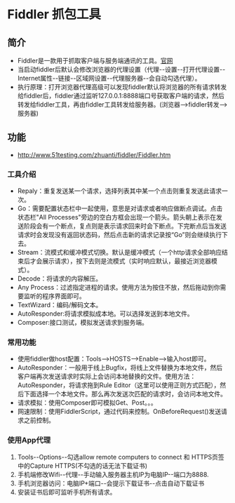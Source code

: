 # Fiddler 抓包工具
## 简介
- Fiddler是一款用于抓取客户端与服务端通讯的工具。[官网](https://www.telerik.com/download/fiddler)
- 当启动fiddler后默认会修改浏览器的代理设置（代理--设置--打开代理设置--Internet属性--链接--区域网设置--代理服务器--会自动勾选代理）。
- 执行原理：打开浏览器代理高级可以发现fiddler默认将浏览器的所有请求转发给fiddler后，fiddler通过监听127.0.0.1:8888端口号获取客户端的请求，然后转发给fiddler工具，再由fiddler工具转发给服务器。(浏览器-->fiddler转发-->服务器)

## 功能
- http://www.51testing.com/zhuanti/fiddler/Fiddler.htm
### 工具介绍
- Repaly：重复发送某一个请求，选择列表其中某一个点击则重复发送此请求一次。
- Go：需要配置状态栏中一起使用，意思是对请求或者响应做断点调试。点击状态栏"All Processes"旁边的空白方框会出现一个箭头。箭头朝上表示在发送阶段会有一个断点，复点则是表示请求回来时会下断点。下完断点后当发送请求时会发现没有返回状态码，然后点击新的请求记录按“Go”则会继续执行下去。
- Stream：流模式和缓冲模式切换。默认是缓冲模式（一个http请求全部响应结束后才会展示请求），按下去则是流模式（实时响应默认，最接近浏览器模式）。
- Decode：将请求的内容解压。
- Any Process：过滤指定进程的请求。使用方法为按住不放，然后拖动到你需要监听的程序界面即可。
- TextWizard：编码/解码文本。
- AutoResponder:将请求模拟成本地。可以选择发送到本地文件。
- Composer:接口测试，模拟发送请求到服务端。

### 常用功能
- 使用fiddler做host配置：Tools-->HOSTS-->Enable-->输入host即可。
- AutoResponder：一般用于线上Bugfix，将线上文件替换为本地文件，然后客户端再次发送请求时实际上会访问本地替换的文件。使用方法：AutoResponder，将请求拖到Rule Editor（这里可以使用正则方式匹配），然后下面选择一个本地文件。那么再次发送次匹配的请求时，会访问本地文件。
- 请求模拟：使用Composer即可模拟Get、Post。。。
- 网速限制：使用FiddlerScript，通过代码来控制。OnBeforeRequest()发送请求之前控制。

### 使用App代理
1. Tools--Options--勾选allow remote computers to connect 和 HTTPS页签中的Capture HTTPS(不勾选的话无法下载证书)
2. 手机端修改Wifi--代理--手动输入服务器主机IP为电脑IP--端口为8888.
3. 手机浏览器访问：电脑IP+端口--会提示下载证书--点击自动下载证书
3. 安装证书后即可监听手机所有请求。